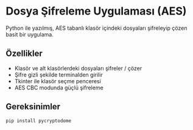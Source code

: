 # Dosya Şifreleme Uygulaması (AES)

Python ile yazılmış, AES tabanlı klasör içindeki dosyaları şifreleyip çözen basit bir uygulama.

## Özellikler

- Klasör ve alt klasörlerdeki dosyaları şifreler / çözer  
- Şifre gizli şekilde terminalden girilir  
- Tkinter ile klasör seçme penceresi  
- AES CBC modunda güçlü şifreleme

## Gereksinimler

```bash
pip install pycryptodome
